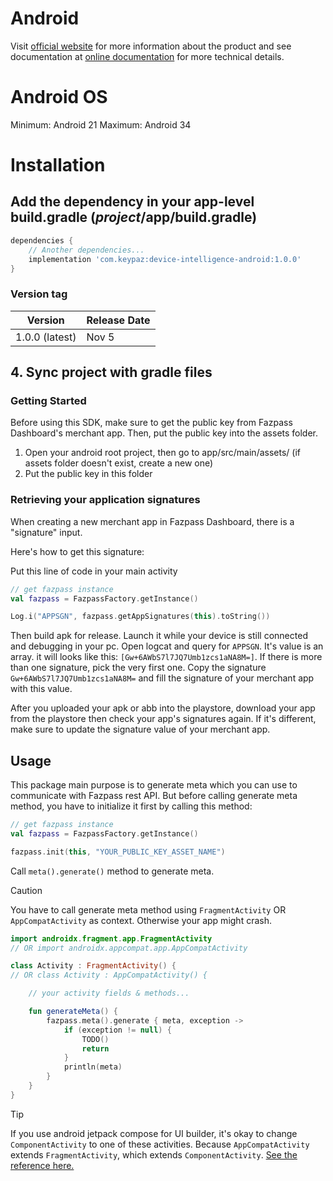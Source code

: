 # Android

Visit [official website](https://fazpass.com) for more information about the product and see documentation at [online documentation](https://doc.fazpass.com) for more technical details.

# Android OS

Minimum: Android 21
Maximum: Android 34

# Installation

## Add the dependency in your app-level build.gradle (*project*/app/build.gradle)

```gradle
dependencies {
	// Another dependencies...
	implementation 'com.keypaz:device-intelligence-android:1.0.0'
}
```

### Version tag

| Version 		|  Release Date 	|
| -- 			| --	 		|
| 1.0.0 (latest) 	| Nov 5   	|

## 4. Sync project with gradle files

### Getting Started

Before using this SDK, make sure to get the public key from Fazpass Dashboard's merchant app.
Then, put the public key into the assets folder.

1. Open your android root project, then go to app/src/main/assets/ (if assets folder doesn't exist, create a new one)
2. Put the public key in this folder

### Retrieving your application signatures

When creating a new merchant app in Fazpass Dashboard, there is a "signature" input.

Here's how to get this signature:

Put this line of code in your main activity
```kotlin
// get fazpass instance
val fazpass = FazpassFactory.getInstance()

Log.i("APPSGN", fazpass.getAppSignatures(this).toString())
```
Then build apk for release. Launch it while your device is still connected and debugging in your pc.
Open logcat and query for `APPSGN`. It's value is an array. it will looks like this: `[Gw+6AWbS7l7JQ7Umb1zcs1aNA8M=]`.
If there is more than one signature, pick the very first one. Copy the signature `Gw+6AWbS7l7JQ7Umb1zcs1aNA8M=` and fill the signature 
of your merchant app with this value.

After you uploaded your apk or abb into the playstore, download your app from the playstore then check your app's signatures again.
If it's different, make sure to update the signature value of your merchant app.

## Usage

This package main purpose is to generate meta which you can use to communicate with Fazpass rest API. But
before calling generate meta method, you have to initialize it first by calling this method:

```kotlin
// get fazpass instance
val fazpass = FazpassFactory.getInstance()

fazpass.init(this, "YOUR_PUBLIC_KEY_ASSET_NAME")
```

Call `meta().generate()` method to generate meta.

> [!CAUTION]
> You have to call generate meta method using `FragmentActivity` OR `AppCompatActivity` as context.
> Otherwise your app might crash.

```kotlin
import androidx.fragment.app.FragmentActivity
// OR import androidx.appcompat.app.AppCompatActivity

class Activity : FragmentActivity() {
// OR class Activity : AppCompatActivity() {

	// your activity fields & methods...

	fun generateMeta() {
		fazpass.meta().generate { meta, exception ->
		    if (exception != null) {
				TODO()
				return
			}
			println(meta)
		}
	}
}
```

> [!TIP]
> If you use android jetpack compose for UI builder, it's okay to change `ComponentActivity` to one of these activities.
> Because `AppCompatActivity` extends `FragmentActivity`, which extends `ComponentActivity`.
> [See the reference here.](https://stackoverflow.com/a/67364675)
